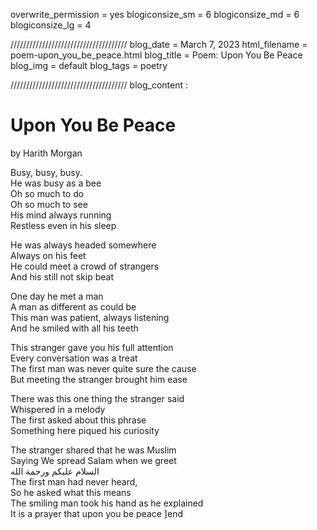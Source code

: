 overwrite_permission = yes
blogiconsize_sm = 6
blogiconsize_md = 6
blogiconsize_lg = 4

/////////////////////////////////////
blog_date = March 7, 2023
html_filename = poem-upon_you_be_peace.html
blog_title = Poem: Upon You Be Peace
blog_img = default
blog_tags = poetry

/////////////////////////////////////
blog_content : 
<h1>Upon You Be Peace</h1>by Harith Morgan

Busy, busy, busy.  
He was busy as a bee  
Oh so much to do  
Oh so much to see  
His mind always running  
Restless even in his sleep  
  
He was always headed somewhere  
Always on his feet  
He could meet a crowd of strangers  
And his still not skip beat  
  
One day he met a man  
A man as different as could be  
This man was patient, always listening  
And he smiled with all his teeth  
  
This stranger gave you his full attention  
Every conversation was a treat  
The first man was never quite sure the cause  
But meeting the stranger brought him ease  
  
There was this one thing the stranger said  
Whispered in a melody  
The first asked about this phrase  
Something here piqued his curiosity  
  
The stranger shared that he was Muslim  
Saying We spread Salam when we greet  
السلام عليكم ورحمة الله  
The first man had never heard,  
So he asked what this means  
The smiling man took his hand as he explained  
It is a prayer that upon you be peace
]end